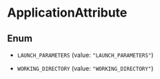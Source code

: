 

# ApplicationAttribute

## Enum


* `LAUNCH_PARAMETERS` (value: `"LAUNCH_PARAMETERS"`)

* `WORKING_DIRECTORY` (value: `"WORKING_DIRECTORY"`)



